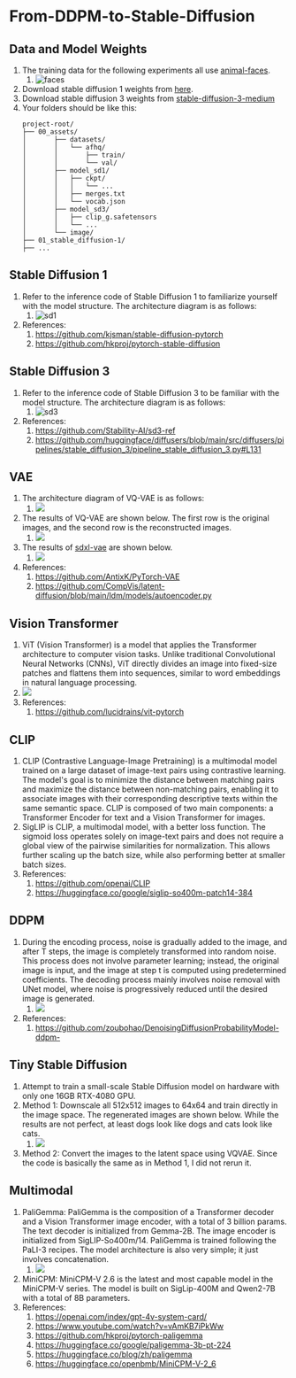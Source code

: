# From-DDPM-to-Stable-Diffusion

## Data and Model Weights

1. The training data for the following experiments all
   use [animal-faces](https://www.kaggle.com/datasets/andrewmvd/animal-faces).
    1. ![faces](00_assets/image/animal_faces.jpg)
2. Download stable diffusion 1 weights
   from [here](https://huggingface.co/jinseokim/stable-diffusion-pytorch-data/resolve/main/data.v20221029.tar).
3. Download stable diffusion 3 weights
   from [stable-diffusion-3-medium](https://huggingface.co/stabilityai/stable-diffusion-3-medium)
4. Your folders should be like this:
   ```plaintext
   project-root/
   ├── 00_assets/
   │       ├── datasets/
   │       │   └── afhq/
   │       │       ├── train/
   │       │       └── val/
   │       ├── model_sd1/
   │       │   ├── ckpt/
   │       │   │   └── ...
   │       │   ├── merges.txt
   │       │   └── vocab.json
   │       ├── model_sd3/
   │       │   ├── clip_g.safetensors
   │       │   └── ...
   │       └── image/
   ├── 01_stable_diffusion-1/
   ├── ...
   ```

## Stable Diffusion 1

1. Refer to the inference code of Stable Diffusion 1 to familiarize yourself with the model structure. The architecture
   diagram is as follows:
    1. ![sd1](00_assets/image/sd1.png)
2. References:
    1. https://github.com/kjsman/stable-diffusion-pytorch
    2. https://github.com/hkproj/pytorch-stable-diffusion

## Stable Diffusion 3

1. Refer to the inference code of Stable Diffusion 3 to be familiar with the model structure. The architecture diagram
   is as follows:
    1. ![sd3](00_assets/image/sd3.png)
2. References:
    1. https://github.com/Stability-AI/sd3-ref
    2. https://github.com/huggingface/diffusers/blob/main/src/diffusers/pipelines/stable_diffusion_3/pipeline_stable_diffusion_3.py#L131

## VAE

1. The architecture diagram of VQ-VAE is as follows:
    1. ![](00_assets/image/vq-vae.png)
2. The results of VQ-VAE are shown below. The first row is the original images, and the second row is the
   reconstructed images.
    1. ![](00_assets/image/animal_faces_vqvae.png)
3. The results of [sdxl-vae](https://huggingface.co/stabilityai/sdxl-vae) are shown below.
    1. ![](00_assets/image/animal_faces_sdxl_vae.png)
4. References:
    1. https://github.com/AntixK/PyTorch-VAE
    2. https://github.com/CompVis/latent-diffusion/blob/main/ldm/models/autoencoder.py

## Vision Transformer

1. ViT (Vision Transformer) is a model that applies the Transformer architecture to computer vision tasks. Unlike
   traditional Convolutional Neural Networks (CNNs), ViT directly divides an image into fixed-size patches and flattens
   them into sequences, similar to word embeddings in natural language processing.
2. ![](00_assets/image/vit.gif)
3. References:
    1. https://github.com/lucidrains/vit-pytorch

## CLIP

1. CLIP (Contrastive Language-Image Pretraining) is a multimodal model trained on a large dataset of image-text pairs
   using contrastive learning. The model's goal is to minimize the distance between matching pairs and maximize the
   distance between non-matching pairs, enabling it to associate images with their corresponding descriptive texts
   within the same semantic space. CLIP is composed of two main components: a Transformer Encoder for text and a Vision
   Transformer for images.
2. SigLIP is CLIP, a multimodal model, with a better loss function. The sigmoid loss operates solely on image-text pairs
   and does not require a global view of the pairwise similarities for normalization. This allows further scaling up the
   batch size, while also performing better at smaller batch sizes.
3. References:
    1. https://github.com/openai/CLIP
    2. https://huggingface.co/google/siglip-so400m-patch14-384

## DDPM

1. During the encoding process, noise is gradually added to the image, and after T steps, the image is completely
   transformed into random noise. This process does not involve parameter learning; instead, the original image is
   input, and the image at step t is computed using predetermined coefficients. The decoding process mainly involves
   noise removal with UNet model, where noise is progressively reduced until the desired image is generated.
    1. ![](00_assets/image/ddpm.png)
2. References:
    1. https://github.com/zoubohao/DenoisingDiffusionProbabilityModel-ddpm-

## Tiny Stable Diffusion

1. Attempt to train a small-scale Stable Diffusion model on hardware with only one 16GB RTX-4080 GPU.
2. Method 1: Downscale all 512x512 images to 64x64 and train directly in the image space. The regenerated images are
   shown below. While the results are not perfect, at least dogs look like dogs and cats look like cats.
    1. ![](00_assets/image/animal_faces_direct_gen.png)
3. Method 2: Convert the images to the latent space using VQVAE. Since the code is basically the same as in Method 1, I
   did not rerun it.

## Multimodal

1. PaliGemma: PaliGemma is the composition of a Transformer decoder and a Vision Transformer image encoder, with a total
   of 3 billion params. The text decoder is initialized from Gemma-2B. The image encoder is initialized from
   SigLIP-So400m/14. PaliGemma is trained following the PaLI-3 recipes. The model architecture is also very simple; it
   just involves concatenation.
    1. ![](00_assets/image/paligemma_arch.png)
2. MiniCPM: MiniCPM-V 2.6 is the latest and most capable model in the MiniCPM-V series. The model is built on
   SigLip-400M and Qwen2-7B with a total of 8B parameters.
3. References:
    1. https://openai.com/index/gpt-4v-system-card/
    2. https://www.youtube.com/watch?v=vAmKB7iPkWw
    3. https://github.com/hkproj/pytorch-paligemma
    4. https://huggingface.co/google/paligemma-3b-pt-224
    5. https://huggingface.co/blog/zh/paligemma
    6. https://huggingface.co/openbmb/MiniCPM-V-2_6
